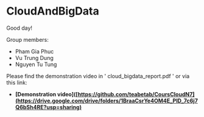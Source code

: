 # CloudAndBigData

Good day!

Group members:
  - Pham Gia Phuc
  - Vu Trung Dung
  - Nguyen Tu Tung


Please find the demonstration video in ' cloud_bigdata_report.pdf '
or via this link:

 - **[Demonstration video]([https://github.com/teabetab/CoursCloudN7](https://drive.google.com/drive/folders/1BraaCsrYe4OM4E_PID_7c6j7Q6bSh4RE?usp=sharing)**
